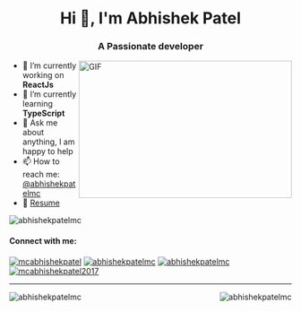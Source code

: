 <h1 align="center">Hi 👋, I'm Abhishek Patel</h1>
<h3 align="center">A Passionate developer</h3>
<img align="right" alt="GIF" src="https://github.com/abhishekpatelmc/store/blob/master/asset/code.gif?raw=true" width="380" height="245" />

- 🔭 I’m currently working on **ReactJs** 
- 🌱 I’m currently learning **TypeScript**
- 💬 Ask me about anything, I am happy to help
- 📫 How to reach me: [@abhishekpatelmc](https://www.linkedin.com/in/abhishekpatelmc/)
- 📝 [Resume](https://drive.google.com/file/d/18BlIVLTw-kvLb1xvZwNJvXMSGUK8ZgfK/view?usp=sharing)

<p align="left"> <img src="https://komarev.com/ghpvc/?username=abhishekpatelmc&label=Profile%20views&color=0e75b6&style=flat&color=blueviolet" alt="abhishekpatelmc" /></p>

<h4 lign="left">Connect with me:</h4>
<p align="left">
<a href="https://twitter.com/@mcabhishekpatel" target="blank" style="none" >
  <img align="center" src="https://img.shields.io/badge/-@mcabhishekpatel-1ca0f1?style=flat&labelColor=1ca0f1&logo=twitter&logoColor=white&link=https://twitter.com/mcabhishekpatel" alt="mcabhishekpatel" /></a> 
<a href="https://linkedin.com/in/abhishekpatelmc" target="blank" style="none" >
  <img align="center" src="https://img.shields.io/badge/-abhishekpatelmc-blue?style=flat&logo=Linkedin&logoColor=white&link=https://www.linkedin.com/in/abhishekpatelmc/" alt="abhishekpatelmc" /></a>
<a href="https://instagram.com/abhishekpatelmc" target="blank" style="none" >
  <img align="center" src="https://img.shields.io/badge/-@abhishekpatelmc-purple?style=flat&logo=instagram&logoColor=white&link=https://instagram.com/abhishekpatelmc/" alt="abhishekpatelmc" /></a>
<a href="mailto:mcabhishekpatel2017@gmail.com" target="blank" style="none" >
  <img align="center" src="https://img.shields.io/badge/-mcabhishekpatel2017-c14438?style=flat&logo=Gmail&logoColor=white&link=mailto:mcabhishekpatel2017@gmail.com" alt="mcabhishekpatel2017" /></a>
</p>

<hr>
<p><img align="left" src="https://github-readme-stats.vercel.app/api/top-langs?username=abhishekpatelmc&show_icons=true&locale=en&layout=compact" alt="abhishekpatelmc" /></p>

<p><img align="right" src="https://github-readme-stats.vercel.app/api?username=abhishekpatelmc&show_icons=true&locale=en" alt="abhishekpatelmc" /></p>
